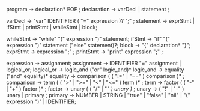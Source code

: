 program        → declaration* EOF ;
declaration    → varDecl
               | statement ;

varDecl        → "var" IDENTIFIER ( "=" expression )? ";" ;
statement      → exprStmt
               | ifStmt
               | printStmt 
               | whileStmt
               | block;

whileStmt      → "while" "(" expression ")" statement;
ifStmt         → "if" "(" expression ")" statement ("else" statement)?;
block          → "{" declaration* "}";
exprStmt       → expression ";" ;
printStmt      → "print" expression ";" ;

expression     → assignment;
assignment     → IDENTIFIER "=" assignment
               | logical_or;
logical_or     → logic_and ("or" logic_and)*
logic_and      → equality ("and" equality)* 
equality       → comparison ( ( "!=" | "==" ) comparison )* ;
comparison     → term ( ( ">" | ">=" | "<" | "<=" ) term )* ;
term           → factor ( ( "-" | "+" ) factor )* ;
factor         → unary ( ( "/" | "*" ) unary )* ;
unary          → ( "!" | "-" ) unary
               | primary ;
primary        → NUMBER | STRING | "true" | "false" | "nil"
               | "(" expression ")" | IDENTIFIER;